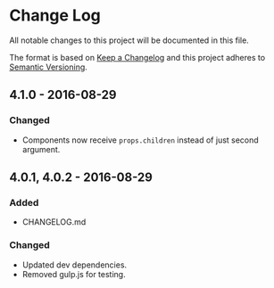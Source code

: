 # Change Log
All notable changes to this project will be documented in this file.

The format is based on [Keep a Changelog](http://keepachangelog.com/)
and this project adheres to [Semantic Versioning](http://semver.org/).

## 4.1.0 - 2016-08-29
### Changed
- Components now receive `props.children` instead of just second argument.

## 4.0.1, 4.0.2 - 2016-08-29
### Added
- CHANGELOG.md

### Changed
- Updated dev dependencies.
- Removed gulp.js for testing.
